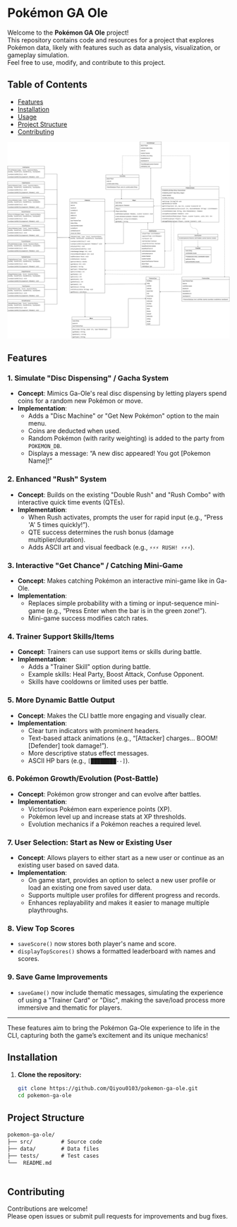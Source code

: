 # Pokémon GA Ole

Welcome to the **Pokémon GA Ole** project!  
This repository contains code and resources for a project that explores Pokémon data, likely with features such as data analysis, visualization, or gameplay simulation.  
Feel free to use, modify, and contribute to this project.

## Table of Contents

- [Features](#features)
- [Installation](#installation)
- [Usage](#usage)
- [Project Structure](#project-structure)
- [Contributing](#contributing)



![uml diagram](UMLDiagramPokemonGaOle.png)

## Features

### 1. Simulate "Disc Dispensing" / Gacha System
- **Concept**: Mimics Ga-Ole's real disc dispensing by letting players spend coins for a random new Pokémon or move.
- **Implementation**:
  - Adds a "Disc Machine" or "Get New Pokémon" option to the main menu.
  - Coins are deducted when used.
  - Random Pokémon (with rarity weighting) is added to the party from `POKEMON_DB`.
  - Displays a message: “A new disc appeared! You got [Pokemon Name]!”

### 2. Enhanced "Rush" System
- **Concept**: Builds on the existing "Double Rush" and "Rush Combo" with interactive quick time events (QTEs).
- **Implementation**:
  - When Rush activates, prompts the user for rapid input (e.g., “Press 'A' 5 times quickly!”).
  - QTE success determines the rush bonus (damage multiplier/duration).
  - Adds ASCII art and visual feedback (e.g., `⚡⚡⚡ RUSH! ⚡⚡⚡`).

### 3. Interactive "Get Chance" / Catching Mini-Game
- **Concept**: Makes catching Pokémon an interactive mini-game like in Ga-Ole.
- **Implementation**:
  - Replaces simple probability with a timing or input-sequence mini-game (e.g., “Press Enter when the bar is in the green zone!”).
  - Mini-game success modifies catch rates.

### 4. Trainer Support Skills/Items
- **Concept**: Trainers can use support items or skills during battle.
- **Implementation**:
  - Adds a "Trainer Skill" option during battle.
  - Example skills: Heal Party, Boost Attack, Confuse Opponent.
  - Skills have cooldowns or limited uses per battle.

### 5. More Dynamic Battle Output
- **Concept**: Makes the CLI battle more engaging and visually clear.
- **Implementation**:
  - Clear turn indicators with prominent headers.
  - Text-based attack animations (e.g., “[Attacker] charges... BOOM! [Defender] took damage!”).
  - More descriptive status effect messages.
  - ASCII HP bars (e.g., `[████████--]`).

### 6. Pokémon Growth/Evolution (Post-Battle)
- **Concept**: Pokémon grow stronger and can evolve after battles.
- **Implementation**:
  - Victorious Pokémon earn experience points (XP).
  - Pokémon level up and increase stats at XP thresholds.
  - Evolution mechanics if a Pokémon reaches a required level.

### 7. User Selection: Start as New or Existing User
- **Concept**: Allows players to either start as a new user or continue as an existing user based on saved data.
- **Implementation**:
  - On game start, provides an option to select a new user profile or load an existing one from saved user data.
  - Supports multiple user profiles for different progress and records.
  - Enhances replayability and makes it easier to manage multiple playthroughs.

### 8. View Top Scores
- `saveScore()` now stores both player's name and score.
- `displayTopScores()` shows a formatted leaderboard with names and scores.

### 9. Save Game Improvements
- `saveGame()` now include thematic messages, simulating the experience of using a "Trainer Card" or "Disc", making the save/load process more immersive and thematic for players.

---

These features aim to bring the Pokémon Ga-Ole experience to life in the CLI, capturing both the game’s excitement and its unique mechanics!

## Installation

1. **Clone the repository:**
   ```bash
   git clone https://github.com/Qiyou0103/pokemon-ga-ole.git
   cd pokemon-ga-ole
   ```

## Project Structure

```
pokemon-ga-ole/
├── src/         # Source code
├── data/        # Data files
├── tests/       # Test cases
└──  README.md
      
```

## Contributing

Contributions are welcome!  
Please open issues or submit pull requests for improvements and bug fixes.


